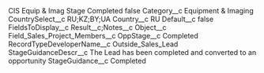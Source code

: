 <?xml version="1.0" encoding="UTF-8"?>
<CustomMetadata xmlns="http://soap.sforce.com/2006/04/metadata" xmlns:xsi="http://www.w3.org/2001/XMLSchema-instance" xmlns:xsd="http://www.w3.org/2001/XMLSchema">
    <label>CIS Equip &amp; Imag Stage Completed</label>
    <protected>false</protected>
    <values>
        <field>Category__c</field>
        <value xsi:type="xsd:string">Equipment &amp; Imaging</value>
    </values>
    <values>
        <field>CountrySelect__c</field>
        <value xsi:type="xsd:string">RU;KZ;BY;UA</value>
    </values>
    <values>
        <field>Country__c</field>
        <value xsi:type="xsd:string">RU</value>
    </values>
    <values>
        <field>Default__c</field>
        <value xsi:type="xsd:boolean">false</value>
    </values>
    <values>
        <field>FieldsToDisplay__c</field>
        <value xsi:type="xsd:string">Result__c;Notes__c</value>
    </values>
    <values>
        <field>Object__c</field>
        <value xsi:type="xsd:string">Field_Sales_Project_Members__c</value>
    </values>
    <values>
        <field>OppStage__c</field>
        <value xsi:type="xsd:string">Completed</value>
    </values>
    <values>
        <field>RecordTypeDeveloperName__c</field>
        <value xsi:type="xsd:string">Outside_Sales_Lead</value>
    </values>
    <values>
        <field>StageGuidanceDescr__c</field>
        <value xsi:type="xsd:string">The Lead has been completed and converted to an opportunity</value>
    </values>
    <values>
        <field>StageGuidance__c</field>
        <value xsi:type="xsd:string">Completed</value>
    </values>
</CustomMetadata>
